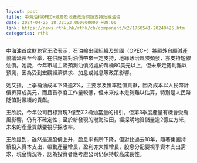 ```yaml
---
layout: post
title: 中海油料OPEC+減產及地緣政治問題支持短線油價
date: 2024-04-25 18:32:53.000000000 +08:00
link: https://news.rthk.hk/rthk/ch/component/k2/1750541-20240425.htm
categories: rthk
---
```


中海油首席財務官王欣表示，石油輸出國組織及盟國（OPEC+）將額外自願減產協議延長至今季，在供應端對油價帶來一定支持，地緣政治風險頻發，亦支持短線油價。她說，今年市場主流預測油價將處於每桶80美元以上，但未來走勢則難以預測，因為受到宏觀經濟供求、加息或減息等政策影響。

她又指，上季桶油成本下降逾2%，主要涉及匯率貶值貢獻，因為成本以人民幣計價折算成美元，而且首季度工作量較低，但未來成本走勢難以估算，特別是人民幣貶值對業績的貢獻。

王欣說，今年公司目標實現7億至7.2桶油當量的指引，但第3季度產量有機會受颱風影響，仍有不確定性；至於新發現的渤海油田，經探明地質儲量逾2億立方米，未來的產量貢獻要視乎採收率。

王欣提到，雖然最近股價上升，股息率有所下降，但對比過去10年，隨著集團持續投入資本支出，帶動產量增長，盈利亦大幅增長，股息分配要視乎資本支出需求、現金情況等，認為投資者應考慮公司仍保持較高成長性。
